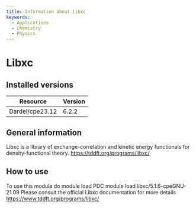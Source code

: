 ```yaml
---
title: Information about libxc
keywords:
  - Applications
  - Chemistry
  - Physics
---
```

# Libxc

## Installed versions

| Resource | Version |
|---|---|
| Dardel/cpe23.12 | 6.2.2 |

## General information

Libxc is a library of exchange-correlation and kinetic energy functionals for density-functional theory.
https://tddft.org/programs/libxc/

## How to use

To use this module do
module load PDC
module load libxc/5.1.6-cpeGNU-21.09
Please consult the official Libxc documentation for more details
https://www.tddft.org/programs/libxc/

